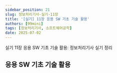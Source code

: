 ```yaml
---
sidebar_position: 21
slug: 정보처리기사-실기-11장
title: '[실기] 11장 응용 SW 기초 기술 활용'
authors: [99mini]
tags: [정보처리기사, 소프트웨어공학]
date: 2025-07-02
---
```


실기 11장 응용 SW 기초 기술 활용: 정보처리기사 실기 정리

<!-- truncate -->

## 응용 SW 기초 기술 활용
